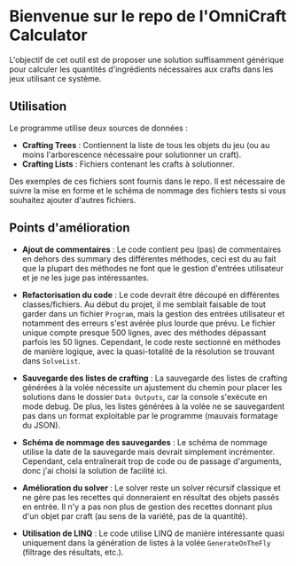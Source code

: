 # Bienvenue sur le repo de l'OmniCraft Calculator

L'objectif de cet outil est de proposer une solution suffisamment générique pour calculer les quantités d'ingrédients nécessaires aux crafts dans les jeux utilisant ce système.

## Utilisation

Le programme utilise deux sources de données :
- **Crafting Trees** : Contiennent la liste de tous les objets du jeu (ou au moins l'arborescence nécessaire pour solutionner un craft).
- **Crafting Lists** : Fichiers contenant les crafts à solutionner.

Des exemples de ces fichiers sont fournis dans le repo. Il est nécessaire de suivre la mise en forme et le schéma de nommage des fichiers tests si vous souhaitez ajouter d'autres fichiers.

## Points d'amélioration

- **Ajout de commentaires** : Le code contient peu (pas) de commentaires en dehors des summary des différentes méthodes, ceci est du au fait que la plupart des méthodes ne font que le gestion d'entrées utilisateur et je ne les juge pas intéressantes. 

- **Refactorisation du code** : Le code devrait être découpé en différentes classes/fichiers. Au début du projet, il me semblait faisable de tout garder dans un fichier `Program`, mais la gestion des entrées utilisateur et notamment des erreurs s'est avérée plus lourde que prévu. Le fichier unique compte presque 500 lignes, avec des méthodes dépassant parfois les 50 lignes. Cependant, le code reste sectionné en méthodes de manière logique, avec la quasi-totalité de la résolution se trouvant dans `SolveList`.

- **Sauvegarde des listes de crafting** : La sauvegarde des listes de crafting générées à la volée nécessite un ajustement du chemin pour placer les solutions dans le dossier `Data Outputs`, car la console s'exécute en mode debug. De plus, les listes générées à la volée ne se sauvegardent pas dans un format exploitable par le programme (mauvais formatage du JSON).

- **Schéma de nommage des sauvegardes** : Le schéma de nommage utilise la date de la sauvegarde mais devrait simplement incrémenter. Cependant, cela entraînerait trop de code ou de passage d'arguments, donc j'ai choisi la solution de facilité ici.

- **Amélioration du solver** : Le solver reste un solver récursif classique et ne gère pas les recettes qui donneraient en résultat des objets passés en entrée. Il n'y a pas non plus de gestion des recettes donnant plus d'un objet par craft (au sens de la variété, pas de la quantité).

- **Utilisation de LINQ** : Le code utilise LINQ de manière intéressante quasi uniquement dans la génération de listes à la volée `GenerateOnTheFly` (filtrage des résultats, etc.).
